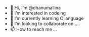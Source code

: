 - 👋 Hi, I’m @dhanumallina
- 👀 I’m interested in codeing
- 🌱 I’m currently learning C language
- 💞️ I’m looking to collaborate on.....
- 📫 How to reach me ...

<!---
dhanumallina/dhanumallina is a ✨ special ✨ repository because its `README.md` (this file) appears on your GitHub profile.
You can click the Preview link to take a look at your changes.
--->
